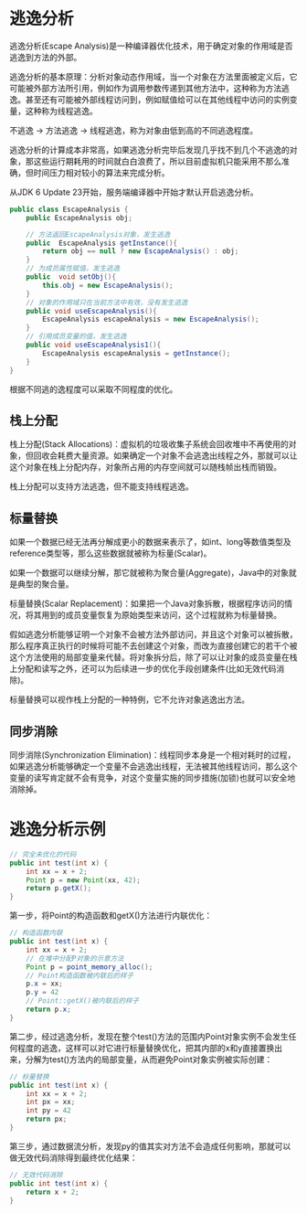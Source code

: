 # 逃逸分析

逃逸分析(Escape Analysis)是一种编译器优化技术，用于确定对象的作用域是否逃逸到方法的外部。

逃逸分析的基本原理：分析对象动态作用域，当一个对象在方法里面被定义后，它可能被外部方法所引用，例如作为调用参数传递到其他方法中，这种称为方法逃逸。甚至还有可能被外部线程访问到，例如赋值给可以在其他线程中访问的实例变量，这种称为线程逃逸。

不逃逸 -> 方法逃逸 -> 线程逃逸，称为对象由低到高的不同逃逸程度。

逃逸分析的计算成本非常高，如果逃逸分析完毕后发现几乎找不到几个不逃逸的对象，那这些运行期耗用的时间就白白浪费了，所以目前虚拟机只能采用不那么准确，但时间压力相对较小的算法来完成分析。

从JDK 6 Update 23开始，服务端编译器中开始才默认开启逃逸分析。

```java
public class EscapeAnalysis {
    public EscapeAnalysis obj;

    // 方法返回EscapeAnalysis对象，发生逃逸
    public  EscapeAnalysis getInstance(){
        return obj == null ? new EscapeAnalysis() : obj;
    }
    // 为成员属性赋值，发生逃逸
    public  void setObj(){
        this.obj = new EscapeAnalysis();
    }
    // 对象的作用域只在当前方法中有效，没有发生逃逸
    public void useEscapeAnalysis(){
        EscapeAnalysis escapeAnalysis = new EscapeAnalysis();
    }
    // 引用成员变量的值，发生逃逸
    public void useEscapeAnalysis1(){
        EscapeAnalysis escapeAnalysis = getInstance();
    }
}
```

根据不同逃的逸程度可以采取不同程度的优化。

## 栈上分配

栈上分配(Stack Allocations)：虚拟机的垃圾收集子系统会回收堆中不再使用的对象，但回收会耗费大量资源。如果确定一个对象不会逃逸出线程之外，那就可以让这个对象在栈上分配内存，对象所占用的内存空间就可以随栈帧出栈而销毁。

栈上分配可以支持方法逃逸，但不能支持线程逃逸。

## 标量替换

如果一个数据已经无法再分解成更小的数据来表示了，如int、long等数值类型及reference类型等，那么这些数据就被称为标量(Scalar)。

如果一个数据可以继续分解，那它就被称为聚合量(Aggregate)，Java中的对象就是典型的聚合量。

标量替换(Scalar Replacement)：如果把一个Java对象拆散，根据程序访问的情况，将其用到的成员变量恢复为原始类型来访问，这个过程就称为标量替换。

假如逃逸分析能够证明一个对象不会被方法外部访问，并且这个对象可以被拆散，那么程序真正执行的时候将可能不去创建这个对象，而改为直接创建它的若干个被这个方法使用的局部变量来代替。将对象拆分后，除了可以让对象的成员变量在栈上分配和读写之外，还可以为后续进一步的优化手段创建条件(比如无效代码消除)。

标量替换可以视作栈上分配的一种特例，它不允许对象逃逸出方法。

## 同步消除

同步消除(Synchronization Elimination)：线程同步本身是一个相对耗时的过程，如果逃逸分析能够确定一个变量不会逃逸出线程，无法被其他线程访问，那么这个变量的读写肯定就不会有竞争，对这个变量实施的同步措施(加锁)也就可以安全地消除掉。

# 逃逸分析示例

```java
// 完全未优化的代码
public int test(int x) {
    int xx = x + 2;
    Point p = new Point(xx, 42);
    return p.getX();
}
```

第一步，将Point的构造函数和getX()方法进行内联优化：

```java
// 构造函数内联
public int test(int x) {
    int xx = x + 2;
    // 在堆中分配P对象的示意方法
    Point p = point_memory_alloc();
    // Point构造函数被内联后的样子
    p.x = xx;
    p.y = 42
    // Point::getX()被内联后的样子
    return p.x;
}
```

第二步，经过逃逸分析，发现在整个test()方法的范围内Point对象实例不会发生任何程度的逃逸，这样可以对它进行标量替换优化，把其内部的x和y直接置换出来，分解为test()方法内的局部变量，从而避免Point对象实例被实际创建：

```java
// 标量替换
public int test(int x) {
    int xx = x + 2;
    int px = xx;
    int py = 42
    return px;
}
```

第三步，通过数据流分析，发现py的值其实对方法不会造成任何影响，那就可以做无效代码消除得到最终优化结果：

```java
// 无效代码消除
public int test(int x) {
    return x + 2;
}
```
